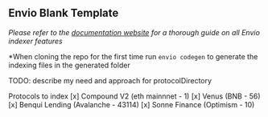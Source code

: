 ## Envio Blank Template

*Please refer to the [documentation website](https://docs.envio.dev) for a thorough guide on all Envio indexer features*

 *When cloning the repo for the first time run `envio codegen` to generate the indexing files in the generated folder

TODO: describe my need and approach for protocolDirectory


Protocols to index
[x] Compound V2 (eth mainnnet - 1)
[x] Venus (BNB - 56)
[x] Benqui Lending (Avalanche - 43114)
[x] Sonne Finance (Optimism - 10)